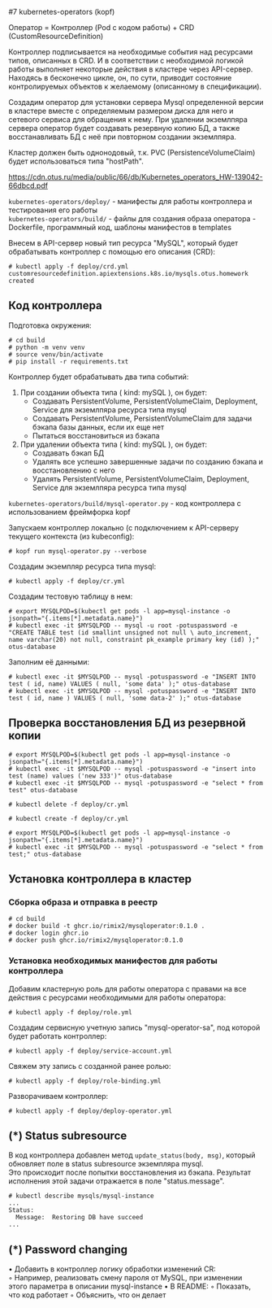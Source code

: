 #7 kubernetes-operators (kopf)

Оператор = Контроллер (Pod с кодом работы) + CRD (CustomResourceDefinition)

Контроллер подписывается на необходимые события над ресурсами типов, описанных в CRD.
И в соответствии с необходимой логикой работы выполняет некоторые действия в кластере через API-сервер.  
Находясь в бесконечно цикле, он, по сути, приводит состояние контролируемых объектов к желаемому (описанному в спецификации).

Создадим оператор для установки сервера Mysql определенной версии в кластере вместе с определяемым размером диска для него и сетевого сервиса для обращения к нему. 
При удалении экземлпяра сервера оператор будет создавать резервную копию БД, а также восстанавливать БД с неё при повторном создании экземлпяра.

Кластер должен быть однонодовый, т.к. PVC (PersistenceVolumeClaim) будет использоваться типа "hostPath".

https://cdn.otus.ru/media/public/66/db/Kubernetes_operators_HW-139042-66dbcd.pdf

`kubernetes-operators/deploy/` - манифесты для работы контроллера и тестирования его работы  
`kubernetes-operators/build/` - файлы для cоздания образа оператора - Dockerfile, программный код, шаблоны манифестов в templates

Внесем в API-сервер новый тип ресурса "MySQL", который будет обрабатывать контроллер c помощью его описания (CRD):
```
# kubectl apply -f deploy/crd.yml
customresourcedefinition.apiextensions.k8s.io/mysqls.otus.homework created
```

## Код контроллера

Подготовка окружения:
```
# cd build
# python -m venv venv
# source venv/bin/activate
# pip install -r requirements.txt
```

Контроллер будет обрабатывать два типа событий:

1. При создании объекта типа ( kind: mySQL ), он будет:
    - Cоздавать PersistentVolume, PersistentVolumeClaim, Deployment, Service для экземлпяра ресурса типа mysql
    - Создавать PersistentVolume, PersistentVolumeClaim для задачи бэкапа базы данных, если их еще нет
    - Пытаться восстановиться из бэкапа
2. При удалении объекта типа ( kind: mySQL ), он будет:
    - Создавать бэкап БД
    - Удалять все успешно завершенные задачи по созданию бэкапа и восстановлению с него
    - Удалять PersistentVolume, PersistentVolumeClaim, Deployment, Service для экземлпяра ресурса типа mysql

`kubernetes-operators/build/mysql-operator.py` - код контроллера с использованием фреймфорка kopf

Запускаем контроллер локально (с подключением к API-серверу текущего контекста (из kubeconfig):
```
# kopf run mysql-operator.py --verbose
```

Создадим экземпляр ресурса типа mysql:
```
# kubectl apply -f deploy/cr.yml
```

Создадим тестовую таблицу в нем:
```
# export MYSQLPOD=$(kubectl get pods -l app=mysql-instance -o jsonpath="{.items[*].metadata.name}")
# kubectl exec -it $MYSQLPOD -- mysql -u root -potuspassword -e "CREATE TABLE test (id smallint unsigned not null \ auto_increment, name varchar(20) not null, constraint pk_example primary key (id) );" otus-database
```

Заполним её данными:
```
# kubectl exec -it $MYSQLPOD -- mysql -potuspassword -e "INSERT INTO test ( id, name) VALUES ( null, 'some data' );" otus-database
# kubectl exec -it $MYSQLPOD -- mysql -potuspassword -e "INSERT INTO test ( id, name ) VALUES ( null, 'some data-2' );" otus-database
```

## Проверка восстановления БД из резервной копии
```
# export MYSQLPOD=$(kubectl get pods -l app=mysql-instance -o jsonpath="{.items[*].metadata.name}")
# kubectl exec -it $MYSQLPOD -- mysql -potuspassword -e "insert into test (name) values ('new 333')" otus-database
# kubectl exec -it $MYSQLPOD -- mysql -potuspassword -e "select * from test" otus-database

# kubectl delete -f deploy/cr.yml

# kubectl create -f deploy/cr.yml

# export MYSQLPOD=$(kubectl get pods -l app=mysql-instance -o jsonpath="{.items[*].metadata.name}")
# kubectl exec -it $MYSQLPOD -- mysql -potuspassword -e "select * from test;" otus-database
```

## Установка контроллера в кластер

### Сборка образа и отправка в реестр

```
# cd build
# docker build -t ghcr.io/rimix2/mysqloperator:0.1.0 .
# docker login ghcr.io
# docker push ghcr.io/rimix2/mysqloperator:0.1.0
```

### Установка необходимых манифестов для работы контроллера

Добавим кластерную роль для работы оператора с правами на все действия с ресурсами необходимыми для работы оператора:
```
# kubectl apply -f deploy/role.yml
```
Создадим сервисную учетную запись "mysql-operator-sa", под которой будет работать контроллер:
```
# kubectl apply -f deploy/service-account.yml
```
Свяжем эту запись с созданной ранее ролью:
```
# kubectl apply -f deploy/role-binding.yml
```
Разворачиваем контроллер:
```
# kubectl apply -f deploy/deploy-operator.yml
```

## (*)  Status subresource

В код контроллера добавлен метод `update_status(body, msg)`, который обновляет поле в status subresource экземпляра mysql.  
Это происходит после попытки восстановления из бэкапа. Результат исполнения этой задачи отражается в поле "status.message".

```
# kubectl describe mysqls/mysql-instance
...
Status:
  Message:  Restoring DB have succeed
...
```

## (*)  Password changing

• Добавить в контроллер логику обработки изменений CR:  
    ◦ Например, реализовать смену пароля от MySQL, при изменении  
этого параметра в описании mysql-instance
• В README:
    ◦ Показать, что код работает
    ◦ Объяснить, что он делает
